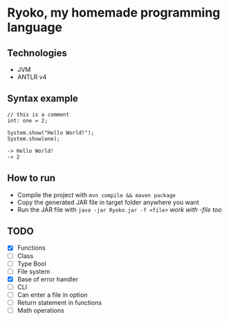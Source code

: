 # Ryoko, my homemade programming language

## Technologies

- JVM
- ANTLR v4

## Syntax example

```
// this is a comment
int: one = 2;

System.show("Hello World!");
System.show(one);

-> Hello World!
-> 2
```

## How to run

- Compile the project with `mvn compile && maven package`
- Copy the generated JAR file in target folder anywhere you want
- Run the JAR file with `java -jar Ryoko.jar -f <file>` *work with -file too*

## TODO

- [x] Functions
- [ ] Class
- [ ] Type Bool
- [ ] File system
- [x] Base of error handler
- [ ] CLI
- [ ] Can enter a file in option 
- [ ] Return statement in functions
- [ ] Math operations
